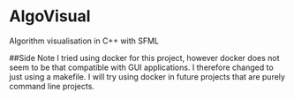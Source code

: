 # AlgoVisual
Algorithm visualisation in C++ with SFML

##Side Note
I tried using docker for this project, however docker does not seem to be that compatible with GUI applications. I therefore changed to just using a makefile. I will try using docker in future projects that are purely command line projects. 

